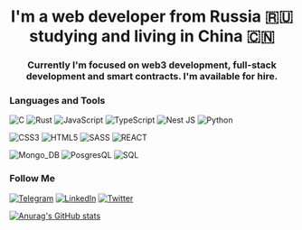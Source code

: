 
<div>
    <h1 align="center">
    I'm a web developer from Russia 🇷🇺 studying and living in China 🇨🇳
    </h1>
</div>

<div>
    <h3 align="center">
        Currently I'm focused on web3 development, full-stack development and smart contracts. I'm available for hire.
    <h3>
</div>


### Languages and Tools
![C](https://img.shields.io/badge/-C-000?style=for-the-badge&logo=C&logoColor=6296CC) ![Rust](https://img.shields.io/badge/-Rust-000?style=for-the-badge&logo=Rust&logoColor=CE412B) ![JavaScript](https://img.shields.io/badge/-JavaScript-000?style=for-the-badge&logo=JavaScript&logoColor=e9d54d) ![TypeScript](https://img.shields.io/badge/-TypeScript-000?style=for-the-badge&logo=TypeScript&logoColor=007acc) ![Nest JS](https://img.shields.io/badge/-Nest_JS-000?style=for-the-badge&logo=NestJS&logoColor=c8334d) ![Python](https://img.shields.io/badge/-Python-000?style=for-the-badge&logo=Python)

![CSS3](https://img.shields.io/badge/-CSS_3-000?style=for-the-badge&logo=CSS3&logoColor=3271b3) ![HTML5](https://img.shields.io/badge/-HTML_5-000?style=for-the-badge&logo=HTML5&) ![SASS](https://img.shields.io/badge/-SASS/SCSS-000?style=for-the-badge&logo=SASS&) ![REACT](https://img.shields.io/badge/-React_JS-000?style=for-the-badge&logo=react&)

![Mongo_DB](https://img.shields.io/badge/-Mongo_DB-000?style=for-the-badge&logo=Mongodb) ![PosgresQL](https://img.shields.io/badge/-PostgresQL-000?style=for-the-badge&logo=Postgresql) ![SQL](https://img.shields.io/badge/-SQL-000?style=for-the-badge&logo=mySQL)


### Follow Me
[![Telegram](https://img.shields.io/badge/-Telegram-000?style=flat-square&logo=Telegram&)](https://t.me/horza_21) [![LinkedIn](https://img.shields.io/badge/-LinkedIn-000?style=flat-square&logo=LinkedIn&logoColor=007BB6)](https://www.linkedin.com/in/ilia-shuianov-0a492b1a4/) [![Twitter](https://img.shields.io/badge/-Twitter-000?style=flat-square&logo=Twitter&logoColor=1C9DEB)](https://twitter.com/21Horza)

[![Anurag's GitHub stats](https://github-readme-stats.vercel.app/api?username=21Horza&show_icons=true&theme=dark)](https://github.com/anuraghazra/github-readme-stats)